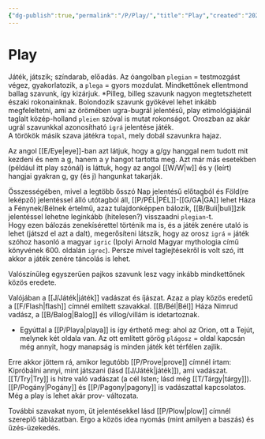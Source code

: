 ```yaml
---
{"dg-publish":true,"permalink":"/P/Play/","title":"Play","created":"2023-10-25T02:36","updated":"2024-04-05T20:06"}
---
```



# Play

Játék, játszik; színdarab, előadás. Az óangolban `plegian` = testmozgást végez, gyakorlatozik, a `plega` = gyors mozdulat. Mindkettőnek ellentmond ballag szavunk, így kizárjuk. \*Pilleg, billeg szavunk nagyon megtetszhetett északi rokonainknak. Bolondozik szavunk gyökével lehet inkább megfeleltetni, ami az örömében ugra-bugrál jelentésű, play etimológiájánál taglalt közép-holland `pleien` szóval is mutat rokonságot. Oroszban az akár ugrál szavunkkal azonosítható `igrá` jelentése játék.  
A törökök másik szava játékra `topal`, mely dobál szavunkra hajaz.  

Az angol [[E/Eye\|eye]]-ban azt látjuk, hogy a g/gy hanggal nem tudott mit kezdeni és nem a g, hanem a y hangot tartotta meg. Azt már más esetekben (például itt play szónál) is láttuk, hogy az angol [[W/W\|w]] és y (leírt) hangjai gyakran g, gy (és j) hangunkat takarják.  

Összességében, mivel a legtöbb ősszó Nap jelentésű előtagból és Föld(re leképző) jelentéssel álló utótagból áll, [[P/PÉL\|PÉL]]-[[G/GA\|GA]] lehet Háza a Fénynek/Bélnek értelmű, azaz tulajdonképpen bálozik, [[B/Buli\|buli]]zik jelentéssel lehetne leginkább (hitelesen?) visszaadni `plegian`-t.  
Hogy ezen bálozás zenekísérettel történik ma is, és a játék zenére utaló is lehet (játszd el azt a dalt), megerősíteni látszik, hogy az orosz `igrá` = játék szóhoz hasonló a magyar `igric` (Ipolyi Arnold Magyar mythologia című könyvének 600. oldalán `igrec`). Persze mivel taglejtésekről is volt szó, itt akkor a játék zenére táncolás is lehet.  

Valószínűleg egyszerűen pajkos szavunk lesz vagy inkább mindkettőnek közös eredete.  

Valójában a [[J/Játék\|játék]] vadászat és íjászat. Azaz a play közös eredetű a [[F/Flash\|flash]] címnél említett szavakkal. [[B/Bél\|Bél]] Háza Nimrud vadász, a [[B/Balog\|Balog]] és villog/villám is idetartoznak.  
- Egyúttal a [[P/Playa\|playa]] is így érthető meg: ahol az Orion, ott a Tejút, melynek két oldala van. Az ott említett görög `plágosz` = oldal kapcsán még annyit, hogy manapság is minden játék két térfélen zajlik.

Erre akkor jöttem rá, amikor legutóbb [[P/Prove\|prove]] címnél írtam:  
Kipróbálni annyi, mint játszani (lásd [[J/Játék\|játék]]), ami vadászat. [[T/Try\|Try]] is hitre való vadászat (a cél Isten; lásd még [[T/Tárgy\|tárgy]]). [[P/Pogány\|Pogány]] és [[P/Pagony\|pagony]] is vadászattal kapcsolatos. Még a play is lehet akár prov- változata.  

További szavakat nyom, üt jelentésekkel lásd [[P/Plow\|plow]] címnél szereplő táblázatban. Ergo a közös idea nyomás (mint amilyen a baszás) és űzés-üzekedés.  